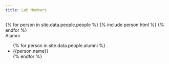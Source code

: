 ```yaml
---
title: Lab Members
---
```


<section class="portfolio">
	<div class="content-wrap portfolio-wrap">
		{% for person in site.data.people.people %}
      {% include person.html %}
		{% endfor %}
	</div>
</section>
<section>
	Alumni
	<ul class="noindent">
	{% for person in site.data.people.alumni %}
		<li>{{person.name}}</li>
	{% endfor %}
	</ul>
</section>

